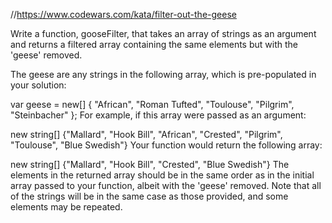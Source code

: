 //https://www.codewars.com/kata/filter-out-the-geese

Write a function, gooseFilter, that takes an array of strings as an argument and returns a filtered array containing the same elements but with the 'geese' removed.

The geese are any strings in the following array, which is pre-populated in your solution:

var geese = new[] { "African", "Roman Tufted", "Toulouse", "Pilgrim", "Steinbacher" };
For example, if this array were passed as an argument:

new string[] {"Mallard", "Hook Bill", "African", "Crested", "Pilgrim", "Toulouse", "Blue Swedish"}
Your function would return the following array:

new string[] {"Mallard", "Hook Bill", "Crested", "Blue Swedish"}
The elements in the returned array should be in the same order as in the initial array passed to your function, albeit with the 'geese' removed. Note that all of the strings will be in the same case as those provided, and some elements may be repeated.


